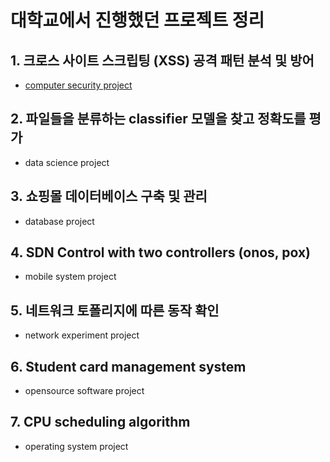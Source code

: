 # 대학교에서 진행했던 프로젝트 정리

## 1. 크로스 사이트 스크립팅 (XSS) 공격 패턴 분석 및 방어
* [computer security project](#https://github.com/ddytjq/Hongik-university-project/tree/master/computer%20security)

## 2. 파일들을 분류하는 classifier 모델을 찾고 정확도를 평가
* data science project

## 3. 쇼핑몰 데이터베이스 구축 및 관리
* database project

## 4. SDN Control with two controllers (onos, pox)
* mobile system project

## 5. 네트워크 토폴리지에 따른 동작 확인
* network experiment project

## 6. Student card management system
* opensource software project

## 7. CPU scheduling algorithm
* operating system project

